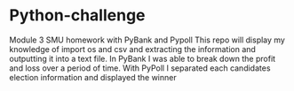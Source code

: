 # Python-challenge
Module 3 SMU homework with PyBank and Pypoll
This repo will display my knowledge of import os and csv and extracting the information and outputting it into a text file.
In PyBank I was able to break down the profit and loss over a period of time. 
With PyPoll I separated each candidates election information and displayed the winner
